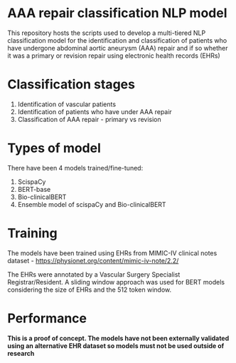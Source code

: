 # AAA repair classification NLP model

This repository hosts the scripts used to develop a multi-tiered NLP classification model for the identification and classification of patients who have undergone abdominal aortic aneurysm (AAA) repair and if so whether it was a primary or revision repair using electronic health records (EHRs)

# Classification stages

1. Identification of vascular patients
2. Identification of patients who have under AAA repair
3. Classification of AAA repair - primary vs revision

# Types of model
There have been 4 models trained/fine-tuned:
1. ScispaCy
2. BERT-base
3. Bio-clinicalBERT
4. Ensemble model of scispaCy and Bio-clinicalBERT

# Training
The models have been trained using EHRs from MIMIC-IV clinical notes dataset - https://physionet.org/content/mimic-iv-note/2.2/

The EHRs were annotated by a Vascular Surgery Specialist Registrar/Resident. A sliding window approach was used for BERT models considering the size of EHRs and the 512 token window.

# Performance
**This is a proof of concept. The models have not been externally validated using an alternative EHR dataset so models must not be used outside of research**


